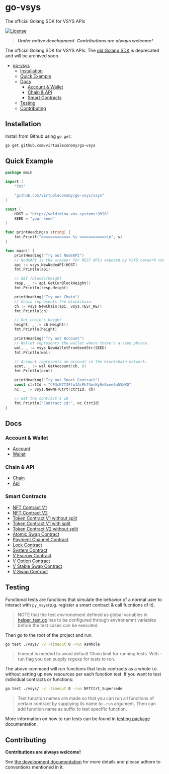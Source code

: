 # go-vsys
The official Golang SDK for VSYS APIs

[![License](https://img.shields.io/badge/License-BSD_4--Clause-green.svg)](./LICENSE)

> ***Under active development. Contributions are always welcome!***

The official Golang SDK for VSYS APIs. The [old Golang SDK](https://github.com/virtualeconomy/go-v-sdk) is deprecated and will be archived soon.

- [go-vsys](#go-vsys)
	- [Installation](#installation)
	- [Quick Example](#quick-example)
	- [Docs](#docs)
		- [Account & Wallet](#account--wallet)
		- [Chain & API](#chain--api)
		- [Smart Contracts](#smart-contracts)
	- [Testing](#testing)
	- [Contributing](#contributing)

## Installation

Install from Github using `go get`:

```bash
go get github.com/virtualeconomy/go-vsys
```

## Quick Example

```go
package main

import (
	"fmt"

	"github.com/virtualeconomy/go-vsys/vsys"
)

const (
	HOST = "http://veldidina.vos.systems:9928"
	SEED = "your seed"
)

func printHeading(s string) {
	fmt.Printf("============= %s ============\n", s)
}

func main() {
	printHeading("Try out NodeAPI")
	// NodeAPI is the wrapper for REST APIs exposed by VSYS network nodes.
	api := vsys.NewNodeAPI(HOST)
	fmt.Println(api)

	// GET /blocks/height
	resp, _ := api.GetCurBlockHeight()
	fmt.Println(resp.Height)

	printHeading("Try out Chain")
	// Chain represents the blockchain.
	ch := vsys.NewChain(api, vsys.TEST_NET)
	fmt.Println(ch)

	// Get chain's height
	height, _ := ch.Height()
	fmt.Println(height)

	printHeading("Try out Account")
	// Wallet represents the wallet where there's a seed phrase.
	wal, _ := vsys.NewWalletFromSeedStr(SEED)
	fmt.Println(wal)

	// Account represents an account in the blockchain network.
	acnt, _ := wal.GetAccount(ch, 0)
	fmt.Println(acnt)

	printHeading("Try out Smart Contract")
	const ctrtId = "CF3cK7TJFfw1AcPk74osKyGeGxee6u5VNXD"
	nc, _ := vsys.NewNFTCtrt(ctrtId, ch)

	// Get the contract's ID
	fmt.Println("Contract id:", nc.CtrtId)
}
```

## Docs
### Account & Wallet
- [Account](./doc/account.md)
- [Wallet](./doc/wallet.md)
### Chain & API
- [Chain](./doc/chain.md)
- [Api](./doc/api.md)

### Smart Contracts
- [NFT Contract V1](./doc/smart_contract/nft_ctrt.md)
- [NFT Contract V2](./doc/smart_contract/nft_ctrt_v2.md)
- [Token Contract V1 without split](./doc/smart_contract/tok_ctrt_no_split.md)
- [Token Contract V1 with split](./doc/smart_contract/tok_ctrt_split.md)
- [Token Contract V2 without split](./doc/smart_contract/tok_ctrt_no_split_v2.md)
- [Atomic Swap Contract](./doc/smart_contract/atomic_swap_ctrt.md)
- [Payment Channel Contract](./doc/smart_contract/pay_chan_ctrt.md)
- [Lock Contract](./doc/smart_contract/lock_ctrt.md)
- [System Contract](./doc/smart_contract/sys_ctrt.md)
- [V Escrow Contract](./doc/smart_contract/v_escrow_ctrt.md)
- [V Option Contract](./doc/smart_contract/v_option_ctrt.md)
- [V Stable Swap Contract](./doc/smart_contract/v_stable_swap_ctrt.md)
- [V Swap Contract](./doc/smart_contract/v_swap_ctrt.md)

## Testing

Functional tests are functions that simulate the behavior of a normal user to interact with `py_vsys`(e.g. register a smart contract & call fucntions of it).

> NOTE that the test environement defined as global variables in [helper_test.go](./vsys/helper_test.go) has to be configured through environemnt variables before the test cases can be executed.

Then go to the root of the project and run.
```bash
go test ./vsys/ -v -timeout 0 -run AsWhole
```
> timeout is needed to avoid default 10min limit for running tests. With -run flag you can supply regexp for tests to run.

The above command will run functions that tests contracts as a whole i.e. without setting up new resources per each function test. If you want to test individual contracts or functions:
```bash
go test ./vsys/ -v -timeout 0 -run NFTCtrt_Supersede
```
> Test function names are made so that you can run all functions of certain contract by supplying its name to `-run` argument. Then can add function name as suffix to test specific function.

More information on how to run tests can be found in [testing package](https://pkg.go.dev/testing) documentation.

## Contributing

**Contributions are always welcome!**

See [the development documentation](./doc/dev.md) for more details and please adhere to conventions mentioned in it.
